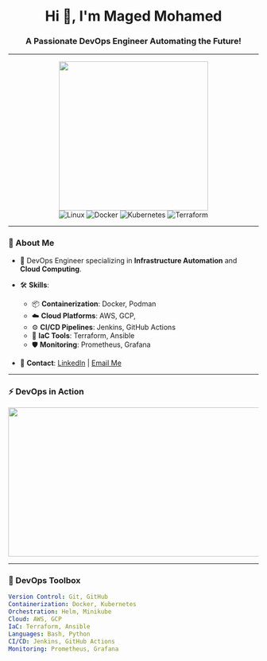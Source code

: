 <h1 align="center">Hi 👋, I'm Maged Mohamed</h1>
<h3 align="center">A Passionate DevOps Engineer Automating the Future!</h3>

---

<div align="center"> <img src="https://media.giphy.com/media/L1R1tvI9svkIWwpVYr/giphy.gif" width="300"/> </div>

<div align="center"> <img src="https://img.shields.io/badge/Linux-Freedom-orange?style=for-the-badge&logo=linux" alt="Linux"> <img src="https://img.shields.io/badge/Docker-Containers-blue?style=for-the-badge&logo=docker" alt="Docker"> <img src="https://img.shields.io/badge/Kubernetes-Orchestration-blueviolet?style=for-the-badge&logo=kubernetes" alt="Kubernetes"> <img src="https://img.shields.io/badge/Terraform-IaC-purple?style=for-the-badge&logo=terraform" alt="Terraform"> </div>

---


### 🌟 About Me
- 🚀 DevOps Engineer specializing in **Infrastructure Automation** and **Cloud Computing**.  
- 🛠️ **Skills**:  
  - 📦 **Containerization**: Docker, Podman  
  - ☁️ **Cloud Platforms**: AWS, GCP,  
  - ⚙️ **CI/CD Pipelines**: Jenkins, GitHub Actions  
  - 📜 **IaC Tools**: Terraform, Ansible  
  - 🛡️ **Monitoring**: Prometheus, Grafana  

- 🔗 **Contact**: [LinkedIn](https://linkedin.com/in/maged3mohamed) | [Email Me](mailto:maged3bdelfatah@gmail.com)

---

### ⚡ DevOps in Action  
<div align="center">
  <img src="https://media.giphy.com/media/kH6CqYiquZawmU1HI6/giphy.gif" width="600" height="300"/>
</div>

---

### 🧰 DevOps Toolbox
```yaml
Version Control: Git, GitHub
Containerization: Docker, Kubernetes
Orchestration: Helm, Minikube
Cloud: AWS, GCP
IaC: Terraform, Ansible
Languages: Bash, Python
CI/CD: Jenkins, GitHub Actions
Monitoring: Prometheus, Grafana
